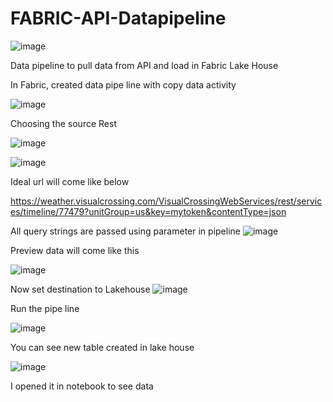 # FABRIC-API-Datapipeline

![image](https://github.com/user-attachments/assets/db3b9c7f-8980-4e2e-863c-5e0772758a74)

Data pipeline to pull data from API and load in Fabric Lake House

In Fabric, created  data pipe line with copy data activity 

![image](https://github.com/user-attachments/assets/ec14d154-ee8c-4dcc-b3f5-ebb2f852ab2f)


Choosing the source Rest

![image](https://github.com/user-attachments/assets/3113c8bf-e843-4887-adfb-77ab2590539e)


![image](https://github.com/user-attachments/assets/e1b4fdeb-d6eb-4282-9e14-de42f1e2fb10)

Ideal url will come like below

https://weather.visualcrossing.com/VisualCrossingWebServices/rest/services/timeline/77479?unitGroup=us&key=mytoken&contentType=json

All query strings are passed using parameter in pipeline
![image](https://github.com/user-attachments/assets/744a4187-ffcd-41c9-8499-9ce867799bbe)


Preview data will come like this

![image](https://github.com/user-attachments/assets/88e3cfa6-b451-4c31-8fb4-fa5a6fe22362)


Now set destination to Lakehouse
![image](https://github.com/user-attachments/assets/bc4d82f1-963b-485f-90c4-2190ab20dd89)

Run the pipe line

![image](https://github.com/user-attachments/assets/7753baf3-b224-49f0-a95a-674652bb538a)

You can see new table created in lake house

![image](https://github.com/user-attachments/assets/03b13078-42a5-481e-845c-899c0d4b9419)

I opened it in notebook to see data






